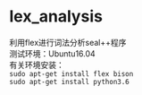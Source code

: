 # lex_analysis
利用flex进行词法分析seal++程序 <br>
测试环境：Ubuntu16.04 <br>
有关环境安装： <br>
`sudo apt-get install flex bison` <br>
`sudo apt-get install python3.6` <br>
